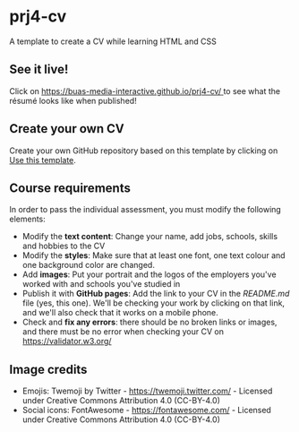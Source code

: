 # prj4-cv

A template to create a CV while learning HTML and CSS

## See it live!

Click on [<https://buas-media-interactive.github.io/prj4-cv/> ](https://charonneb.github.io/162567indivchecks/)to see what the résumé looks like when published!

## Create your own CV

Create your own GitHub repository based on this template by clicking on
[Use this template](https://github.com/buas-media-interactive/prj4-cv/generate).

## Course requirements

In order to pass the individual assessment, you must modify the following elements:

- Modify the **text content**: Change your name, add jobs, schools, skills and hobbies to the CV
- Modify the **styles**: Make sure that at least one font, one text colour and one background color are changed.
- Add **images**: Put your portrait and the logos of the employers you've worked with and schools you've studied in
- Publish it with **GitHub pages**: Add the link to your CV in the _README.md_ file (yes, this one). We'll be checking your work by clicking on that link, and we'll also check that it works on a mobile phone.
- Check and **fix any errors**: there should be no broken links or images, and there must be no error when checking your CV on <https://validator.w3.org/>

## Image credits

- Emojis: Twemoji by Twitter - https://twemoji.twitter.com/ - Licensed under Creative Commons Attribution 4.0 (CC-BY-4.0)
- Social icons: FontAwesome - https://fontawesome.com/ - Licensed under Creative Commons Attribution 4.0 (CC-BY-4.0)
